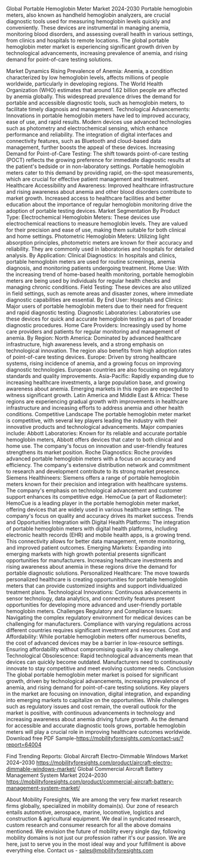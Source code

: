 Global Portable Hemoglobin Meter Market 2024-2030
Portable hemoglobin meters, also known as handheld hemoglobin analyzers, are crucial diagnostic tools used for measuring hemoglobin levels quickly and conveniently. These devices are instrumental in managing anemia, monitoring blood disorders, and assessing overall health in various settings, from clinics and hospitals to remote locations. The global portable hemoglobin meter market is experiencing significant growth driven by technological advancements, increasing prevalence of anemia, and rising demand for point-of-care testing solutions.

Market Dynamics
Rising Prevalence of Anemia: Anemia, a condition characterized by low hemoglobin levels, affects millions of people worldwide, particularly in developing regions. The World Health Organization (WHO) estimates that around 1.62 billion people are affected by anemia globally. This widespread prevalence drives the demand for portable and accessible diagnostic tools, such as hemoglobin meters, to facilitate timely diagnosis and management.
Technological Advancements: Innovations in portable hemoglobin meters have led to improved accuracy, ease of use, and rapid results. Modern devices use advanced technologies such as photometry and electrochemical sensing, which enhance performance and reliability. The integration of digital interfaces and connectivity features, such as Bluetooth and cloud-based data management, further boosts the appeal of these devices.
Increasing Demand for Point-of-Care Testing: The shift towards point-of-care testing (POCT) reflects the growing preference for immediate diagnostic results at the patient's bedside or in non-laboratory settings. Portable hemoglobin meters cater to this demand by providing rapid, on-the-spot measurements, which are crucial for effective patient management and treatment.
Healthcare Accessibility and Awareness: Improved healthcare infrastructure and rising awareness about anemia and other blood disorders contribute to market growth. Increased access to healthcare facilities and better education about the importance of regular hemoglobin monitoring drive the adoption of portable testing devices.
Market Segmentation
By Product Type:
Electrochemical Hemoglobin Meters: These devices use electrochemical reactions to measure hemoglobin levels. They are valued for their precision and ease of use, making them suitable for both clinical and home settings.
Photometric Hemoglobin Meters: Utilizing light absorption principles, photometric meters are known for their accuracy and reliability. They are commonly used in laboratories and hospitals for detailed analysis.
By Application:
Clinical Diagnostics: In hospitals and clinics, portable hemoglobin meters are used for routine screenings, anemia diagnosis, and monitoring patients undergoing treatment.
Home Use: With the increasing trend of home-based health monitoring, portable hemoglobin meters are being used by individuals for regular health checks and managing chronic conditions.
Field Testing: These devices are also utilized in field settings, such as remote areas and disaster zones, where immediate diagnostic capabilities are essential.
By End User:
Hospitals and Clinics: Major users of portable hemoglobin meters due to their need for frequent and rapid diagnostic testing.
Diagnostic Laboratories: Laboratories use these devices for quick and accurate hemoglobin testing as part of broader diagnostic procedures.
Home Care Providers: Increasingly used by home care providers and patients for regular monitoring and management of anemia.
By Region:
North America: Dominated by advanced healthcare infrastructure, high awareness levels, and a strong emphasis on technological innovation. The region also benefits from high adoption rates of point-of-care testing devices.
Europe: Driven by strong healthcare systems, rising incidence of anemia, and a growing focus on improving diagnostic technologies. European countries are also focusing on regulatory standards and quality improvements.
Asia-Pacific: Rapidly expanding due to increasing healthcare investments, a large population base, and growing awareness about anemia. Emerging markets in this region are expected to witness significant growth.
Latin America and Middle East & Africa: These regions are experiencing gradual growth with improvements in healthcare infrastructure and increasing efforts to address anemia and other health conditions.
Competitive Landscape
The portable hemoglobin meter market is competitive, with several key players leading the industry with their innovative products and technological advancements. Major companies include:
Abbott Laboratories: Known for its reliable and accurate portable hemoglobin meters, Abbott offers devices that cater to both clinical and home use. The company's focus on innovation and user-friendly features strengthens its market position.
Roche Diagnostics: Roche provides advanced portable hemoglobin meters with a focus on accuracy and efficiency. The company's extensive distribution network and commitment to research and development contribute to its strong market presence.
Siemens Healthineers: Siemens offers a range of portable hemoglobin meters known for their precision and integration with healthcare systems. The company's emphasis on technological advancement and customer support enhances its competitive edge.
HemoCue (a part of Radiometer): HemoCue is a leading player in the portable hemoglobin meter market, offering devices that are widely used in various healthcare settings. The company's focus on quality and accuracy drives its market success.
Trends and Opportunities
Integration with Digital Health Platforms: The integration of portable hemoglobin meters with digital health platforms, including electronic health records (EHR) and mobile health apps, is a growing trend. This connectivity allows for better data management, remote monitoring, and improved patient outcomes.
Emerging Markets: Expanding into emerging markets with high growth potential presents significant opportunities for manufacturers. Increasing healthcare investments and rising awareness about anemia in these regions drive the demand for portable diagnostic solutions.
Personalized Healthcare: The move towards personalized healthcare is creating opportunities for portable hemoglobin meters that can provide customized insights and support individualized treatment plans.
Technological Innovations: Continuous advancements in sensor technology, data analytics, and connectivity features present opportunities for developing more advanced and user-friendly portable hemoglobin meters.
Challenges
Regulatory and Compliance Issues: Navigating the complex regulatory environment for medical devices can be challenging for manufacturers. Compliance with varying regulations across different countries requires significant investment and resources.
Cost and Affordability: While portable hemoglobin meters offer numerous benefits, the cost of advanced devices may be a barrier in low-resource settings. Ensuring affordability without compromising quality is a key challenge.
Technological Obsolescence: Rapid technological advancements mean that devices can quickly become outdated. Manufacturers need to continuously innovate to stay competitive and meet evolving customer needs.
Conclusion
The global portable hemoglobin meter market is poised for significant growth, driven by technological advancements, increasing prevalence of anemia, and rising demand for point-of-care testing solutions. Key players in the market are focusing on innovation, digital integration, and expanding into emerging markets to capitalize on the opportunities. While challenges such as regulatory issues and cost remain, the overall outlook for the market is positive, with continuous advancements in technology and increasing awareness about anemia driving future growth. As the demand for accessible and accurate diagnostic tools grows, portable hemoglobin meters will play a crucial role in improving healthcare outcomes worldwide.
Download free PDF Sample-https://mobilityforesights.com/contact-us/?report=64004


Find Trending Reports:
Global Aircraft Electro-Dimmable Windows Market 2024–2030
https://mobilityforesights.com/product/aircraft-electro-dimmable-windows-market/
Global Commercial Aircraft Battery Management System Market 2024–2030
https://mobilityforesights.com/product/commercial-aircraft-battery-management-system-market/





About Mobility Foresights,
We are among the very few market research firms globally, specialized in mobility domain(s). Our zone of research entails automotive, aerospace, marine, locomotive, logistics and construction & agricultural equipment. We deal in syndicated research, custom research and consumer research for all the above domains mentioned.
We envision the future of mobility every single day, following mobility domains is not just our profession rather it's our passion. We are here, just to serve you in the most ideal way and your fulfillment is above everything else. Contact us -  sales@mobilityforesights.com 
